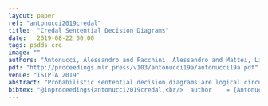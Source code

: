 ```yaml
---
layout: paper
ref: "antonucci2019credal"
title:  "Credal Sentential Decision Diagrams"
date:   2019-08-22 00:00
tags: psdds cre
image: ""
authors: "Antonucci, Alessandro and Facchini, Alessandro and Mattei, Lilith"
pdf: "http://proceedings.mlr.press/v103/antonucci19a/antonucci19a.pdf"
venue: "ISIPTA 2019"
abstract: "Probabilistic sentential decision diagrams are logical circuits annotated by probability mass functions on the disjunctive gates. This allows for a compact representation of joint mass functions consistent with logical constraints. We propose a credal generalisation of the probabilistic quantification of these models, that allows to replace the local probabilities with (credal) sets of mass functions specified by linear constraints. This induces a joint credal set, that sharply assigns probability zero to states inconsistent with the constraints. These models can support cautious estimates of the local parameters when only small amounts of training data are available. Algorithmic strategies to compute lower and upper bounds of marginal and conditional queries are provided. The task can be achieved in linear time with respect to the diagram size for marginal queries. The same can be done for conditional queries if the topology of the circuit is singly connected."
bibtex: "@inproceedings{antonucci2019credal,<br/>  author    = {Antonucci, Alessandro and Facchini, Alessandro and Mattei, Lilith},<br/>  title     = {Credal Sentential Decision Diagrams},<br/>  booktitle = {{ISIPTA}},<br/>  series    = {Proceedings of Machine Learning Research},<br/>  volume    = {103},<br/>  pages     = {14--22},<br/>  publisher = {{PMLR}},<br/>  year      = {2019}<br/>}"
---
```

